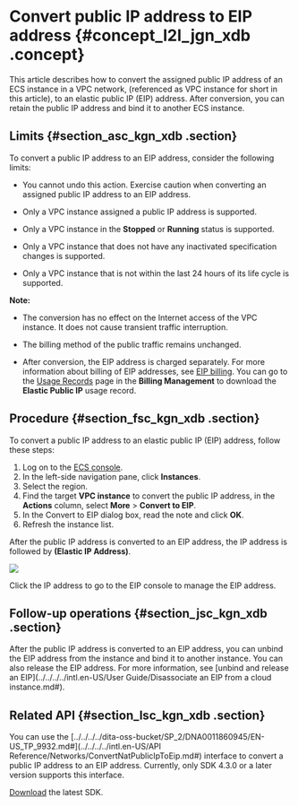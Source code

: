 # Convert public IP address to EIP address {#concept_l2l_jgn_xdb .concept}

This article describes how to convert the assigned public IP address of an ECS instance in a VPC network, \(referenced as VPC instance for short in this article\), to an elastic public IP \(EIP\) address. After conversion, you can retain the public IP address and bind it to another ECS instance.

## Limits {#section_asc_kgn_xdb .section}

To convert a public IP address to an EIP address, consider the following limits:

-   You cannot undo this action. Exercise caution when converting an assigned public IP address to an EIP address.

-   Only a VPC instance assigned a public IP address is supported.

-   Only a VPC instance in the **Stopped** or **Running** status is supported.

-   Only a VPC instance that does not have any inactivated specification changes is supported.

-   Only a VPC instance that is not within the last 24 hours of its life cycle is supported.


**Note:** 

-   The conversion has no effect on the Internet access of the VPC instance. It does not cause transient traffic interruption.

-   The billing method of the public traffic remains unchanged.

-   After conversion, the EIP address is charged separately. For more information about billing of EIP addresses, see [EIP billing](https://www.alibabacloud.com/help/doc-detail/72142.htm). You can go to the [Usage Records](https://billing.console.aliyun.com/#/usage/record) page in the **Billing Management** to download the **Elastic Public IP** usage record.


## Procedure {#section_fsc_kgn_xdb .section}

To convert a public IP address to an elastic public IP \(EIP\) address, follow these steps:

1.  Log on to the [ECS console](https://ecs.console.aliyun.com/?spm=a2c4g.11186623.2.9.FNEORG#/home).
2.  In the left-side navigation pane, click **Instances**.
3.  Select the region.
4.  Find the target **VPC instance** to convert the public IP address, in the **Actions** column, select **More** \> **Convert to EIP**.
5.  In the Convert to EIP dialog box, read the note and click **OK**.
6.  Refresh the instance list.

After the public IP address is converted to an EIP address, the IP address is followed by **\(Elastic IP Address\)**. 

![](http://static-aliyun-doc.oss-cn-hangzhou.aliyuncs.com/assets/img/9657/15605042175473_en-US.png)

Click the IP address to go to the EIP console to manage the EIP address. 

## Follow-up operations {#section_jsc_kgn_xdb .section}

After the public IP address is converted to an EIP address, you can unbind the EIP address from the instance and bind it to another instance. You can also release the EIP address. For more information, see [unbind and release an EIP](../../../../intl.en-US/User Guide/Disassociate an EIP from a cloud instance.md#).

## Related API {#section_lsc_kgn_xdb .section}

You can use the [../../../../dita-oss-bucket/SP\_2/DNA0011860945/EN-US\_TP\_9932.md\#](../../../../intl.en-US/API Reference/Networks/ConvertNatPublicIpToEip.md#) interface to convert a public IP address to an EIP address. Currently, only SDK 4.3.0 or a later version supports this interface.

[Download](https://www.alibabacloud.com/help/doc-detail/25699.htm) the latest SDK.

